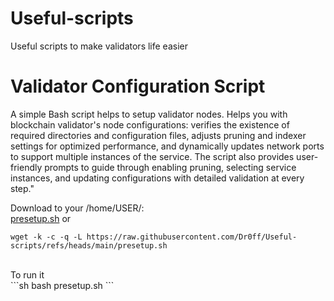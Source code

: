 # Useful-scripts
Useful scripts to make validators life easier

 <h1>Validator Configuration Script</h1>
    <p>A simple Bash script helps to setup validator nodes. 
    Helps you with blockchain validator's node configurations: verifies the existence of required directories and configuration files, adjusts pruning and indexer settings for optimized performance, and dynamically updates network ports to support multiple instances of the service. The script also provides user-friendly prompts to guide through enabling pruning, selecting service instances, and updating configurations with detailed validation at every step."
    </p>

Download to your /home/USER/:<br/>
[presetup.sh](https://raw.githubusercontent.com/Dr0ff/Useful-scripts/refs/heads/main/presetup.sh) or
```shell
wget -k -c -q -L https://raw.githubusercontent.com/Dr0ff/Useful-scripts/refs/heads/main/presetup.sh
```
<br/>
To run it <br/>
```sh
bash presetup.sh
```
